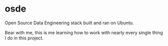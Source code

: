 # osde
Open Source Data Engineering stack built and ran on Ubuntu.

Bear with me, this is me learning how to work with nearly every single thing I do in this project.